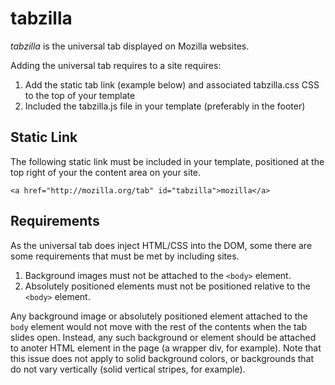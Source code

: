 tabzilla
========

*tabzilla* is the universal tab displayed on Mozilla websites.

Adding the universal tab requires to a site requires:

1. Add the static tab link (example below) and associated tabzilla.css CSS to the top of your template
2. Included the tabzilla.js file in your template (preferably in the footer)

Static Link
-----------

The following static link must be included in your template, positioned at the top right of your the content area on your site.

    <a href="http://mozilla.org/tab" id="tabzilla">mozilla</a>


Requirements
------------

As the universal tab does inject HTML/CSS into the DOM, some there are some requirements that must be met by including sites.

1. Background images must not be attached to the ```<body>``` element.
2. Absolutely positioned elements must not be positioned relative to the ```<body>``` element.

Any background image or absolutely positioned element attached to the ```body``` element would not move with the rest of the contents when the tab slides open. Instead, any such background or element should be attached to anoter HTML element in the page (a wrapper div, for example). Note that this issue does not apply to solid background colors, or backgrounds that do not vary vertically (solid vertical stripes, for example).